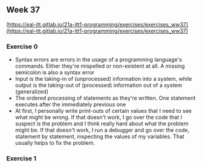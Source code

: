 ## Week 37
[https://eal-itt.gitlab.io/21a-itt1-programming/exercises/exercises_ww37](https://eal-itt.gitlab.io/21a-itt1-programming/exercises/exercises_ww37)


### Exercise 0
- Syntax errors are errors in the usage of a programming language's commands. Either they're mispelled or non-existent at all.
A missing semicolon is also a syntax error
- Input is the taking-in of (unprocessed) information into a system, while output is the taking-out of (processed) information out of a system (generalized)
- The ordered processing of statements as they're written. One statement executes after the immediately previous one
- At first, I personally write print-outs of certain values that I need to see what might be wrong.
If that doesn't work, I go over the code that I suspect is the problem and I think really hard about what the problem might be.
If that doesn't work, I run a debugger and go over the code, statement by statement, inspecting the values of my variables. That usually helps to fix the problem.

### Exercise 1
